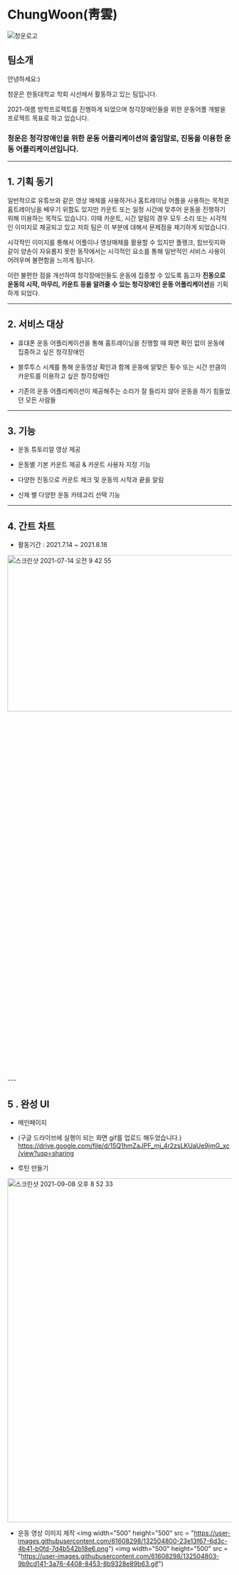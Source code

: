 # ChungWoon(靑雲)
![청운로고](https://user-images.githubusercontent.com/80326391/125541999-bf6cfc6f-2607-40ad-bcfb-53b5297184f8.png)
## 팀소개

안녕하세요:)


청운은 한동대학교 학회 시선에서 활동하고 있는 팀입니다.


2021-여름 방학프로젝트를 진행하게 되었으며 청각장애인들을 위한 운동어플 개발을 프로젝트 목표로 하고 있습니다.
### 청운은 청각장애인을 위한 운동 어플리케이션의 줄임말로, 진동을 이용한 운동 어플리케이션입니다.
- - - 
## 1. 기획 동기
일반적으로 유튜브와 같은 영상 매체를 사용하거나 홈트레이닝 어플을 사용하는 목적은 홈트레이닝을 배우기 위함도 있지만 카운트 또는 일정 시간에 맞추어 운동을 진행하기 위해 이용하는 목적도 있습니다. 이때 카운트, 시간 알림의 경우 모두 소리 또는 시각적인 이미지로 제공되고 있고 저희 팀은 이 부분에 대해서 문제점을 제기하게 되었습니다.



시각적인 이미지를 통해서 어플이나 영상매체를 활용할 수 있지만 플랭크, 힙브릿지와 같이 양손이 자유롭지 못한 동작에서는 시각적인 요소를 통해 일반적인 서비스 사용이 어려우며 불편함을 느끼게 됩니다.
  

이런 불편한 점을 개선하여 청각장애인들도 운동에 집중할 수 있도록 돕고자 **진동으로 운동의 시작, 마무리, 카운트 등을 알려줄 수 있는 청각장애인 운동 어플리케이션**을 기획하게 되었다.    
- - -
## 2. 서비스 대상
 * 휴대폰 운동 어플리케이션을 통해 홈트레이닝을 진행할 때 화면 확인 없이 운동에 집중하고 싶은 청각장애인

 * 블루투스 시계를 통해 운동영상 확인과 함께 운동에 알맞은 횟수 또는 시간 만큼의 카운트를 이용하고 싶은 청각장애인

 * 기존의 운동 어플리케이션이 제공해주는 소리가 잘 들리지 않아 운동을 하기 힘들었던 모든 사람들
- - -

## 3. 기능
* 운동 튜토리얼 영상 제공   
     
* 운동별 기본 카운트 제공 & 카운트 사용자 지정 기능     
    
* 다양한 진동으로 카운트 체크 및 운동의 시작과 끝을 알림  
      
* 신체 별 다양한 운동 카테고리 선택 기능   
---

## 4. 간트 차트

* 활동기간 : 2021.7.14 ~ 2021.8.18

<img width="1235" alt="스크린샷 2021-07-14 오전 9 42 55" src="https://user-images.githubusercontent.com/61608298/125543065-872e71e8-4438-46a5-a834-708dca0233cf.png" width="40%" height="30%">
---

## 5 . 완성 UI
* 메인페이지
* (구글 드라이브에 실행이 되는 화면 gif를 업로드 해두었습니다.)
https://drive.google.com/file/d/15Q1hmZaJPF_mj_4r2zsLKUaUe9jmG_xc/view?usp=sharing

* 루틴 만들기
<img width="772" alt="스크린샷 2021-09-08 오후 8 52 33" src="https://user-images.githubusercontent.com/61608298/132504618-2237aca8-0378-4c13-8157-98bdb23bb576.png">

* 운동 영상 이미지 제작
<img width="500" height="500" src = "https://user-images.githubusercontent.com/61608298/132504800-23e13f67-6d3c-4b41-b0fd-7d4b542b18e6.png")
<img width="500" height="500" src = "https://user-images.githubusercontent.com/61608298/132504803-9b9cd141-3a76-4408-8453-8b9328e89b63.gif")
